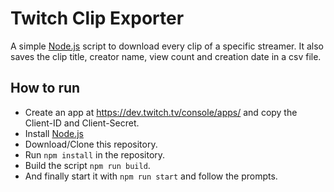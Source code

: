 # Twitch Clip Exporter

A simple [Node.js](https://nodejs.org/) script to download every clip of a specific streamer.
It also saves the clip title, creator name, view count and creation date in a csv file.

## How to run

- Create an app at https://dev.twitch.tv/console/apps/ and copy the Client-ID and Client-Secret.
- Install [Node.js](https://nodejs.org/)
- Download/Clone this repository.
- Run `npm install` in the repository.
- Build the script `npm run build`.
- And finally start it with `npm run start` and follow the prompts.
